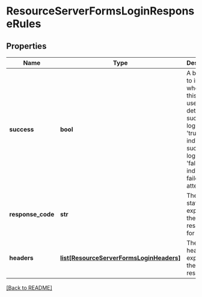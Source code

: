# ResourceServerFormsLoginResponseRules


## Properties

Name | Type | Description | Notes
------------ | ------------- | ------------- | -------------
**success** | **bool** | A boolean to indicate whether this rule is used to  detect a successful login or not. &#39;true&#39; indicates a successful login, &#39;false&#39; indicates a failed login attempt.  | [optional] 
**response\_code** | **str** | The HTTP status code expected in the response for  this rule.  | [optional] 
**headers** | [**list[ResourceServerFormsLoginHeaders]**](ResourceServerFormsLoginHeaders.md) | The HTTP headers expected in the response.  | [optional] 

[[Back to README]](../README.md)



